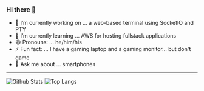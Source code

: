 ### Hi there 👋

- 🔭 I’m currently working on ... a web-based terminal using SocketIO and PTY
- 🌱 I’m currently learning ... AWS for hosting fullstack applications
- 😄 Pronouns: ... he/him/his
- ⚡ Fun fact: ... I have a gaming laptop and a gaming monitor... but don't game
- 💬 Ask me about ... smartphones

---

![Github Stats](https://github-readme-stats.vercel.app/api?username=krushilnaik&count_private=true&show_icons=true&hide=prs&include_all_commits=true&theme=dracula)
![Top Langs](https://github-readme-stats.vercel.app/api/top-langs/?username=krushilnaik&hide=TeX&theme=dracula)

<!--
**krushilnaik/krushilnaik** is a ✨ _special_ ✨ repository because its `README.md` (this file) appears on your GitHub profile.

Here are some ideas to get you started:

- 👯 I’m looking to collaborate on ...
- 🤔 I’m looking for help with ...
- 📫 How to reach me: ...
-->
